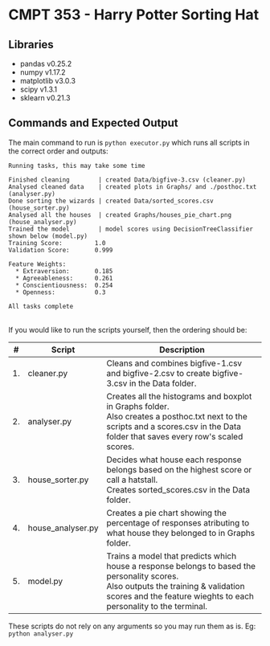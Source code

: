 # CMPT 353 - Harry Potter Sorting Hat

## Libraries
 - pandas v0.25.2
 - numpy v1.17.2
 - matplotlib v3.0.3
 - scipy v1.3.1
 - sklearn v0.21.3

## Commands and Expected Output
The main command to run is `python executor.py` which runs all scripts in the correct order and outputs:
<br/>
```
Running tasks, this may take some time

Finished cleaning        | created Data/bigfive-3.csv (cleaner.py)
Analysed cleaned data    | created plots in Graphs/ and ./posthoc.txt (analyser.py)
Done sorting the wizards | created Data/sorted_scores.csv (house_sorter.py)
Analysed all the houses  | created Graphs/houses_pie_chart.png (house_analyser.py)
Trained the model        | model scores using DecisionTreeClassifier shown below (model.py)
Training Score:         1.0
Validation Score:       0.999

Feature Weights:
  * Extraversion:       0.185
  * Agreeableness:      0.261
  * Conscientiousness:  0.254
  * Openness:           0.3

All tasks complete
```
<br/>
If you would like to run the scripts yourself, then the ordering should be:

|  #  | Script | Description |
|  -  | ------ | ------ |
|  1. | cleaner.py | Cleans and combines bigfive-1.csv and bigfive-2.csv to create bigfive-3.csv in the Data folder. |
|  2. | analyser.py | Creates all the histograms and boxplot in Graphs folder.<br/>Also creates a posthoc.txt next to the scripts and a scores.csv in the Data folder that saves every row's scaled scores. |
|  3. | house\_sorter.py | Decides what house each response belongs based on the highest score or call a hatstall.<br/>Creates sorted\_scores.csv in the Data folder. |
|  4. | house_analyser.py | Creates a pie chart showing the percentage of responses atributing to what house they belonged to in Graphs folder. |
|  5. | model.py | Trains a model that predicts which house a response belongs to based the personality scores.<br/>Also outputs the training & validation scores and the feature wieghts to each personality to the terminal. |

These scripts do not rely on any arguments so you may run them as is. Eg: `python analyser.py`
